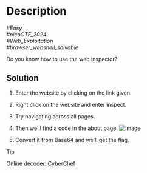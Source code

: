 # Description

_#Easy_<br>
_#picoCTF_2024_<br>
_#Web_Exploitation_<br>
_#browser_webshell_solvable_<br>

Do you know how to use the web inspector?

## Solution

1. Enter the website by clicking on the link given.
2. Right click on the website and enter inspect.
3. Try navigating across all pages.
4. Then we'll find a code in the about page.
   ![image](https://github.com/user-attachments/assets/67848841-f814-4fdb-a478-cc108023027b)
   
6. Convert it from Base64 and we'll get the flag.
> [!TIP]
> Online decoder: [CyberChef](https://gchq.github.io/CyberChef/)
